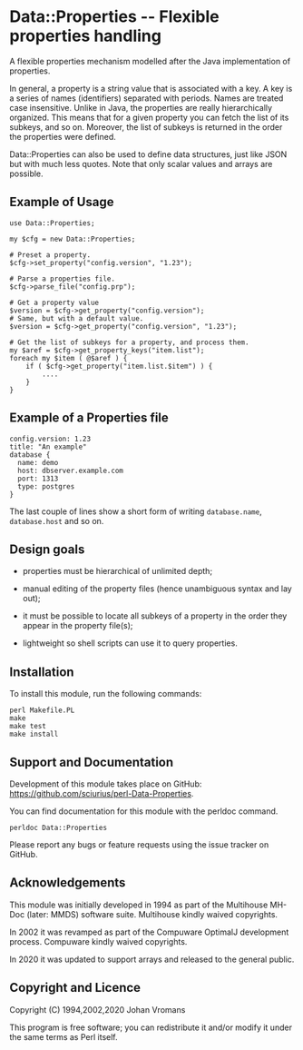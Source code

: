 # Data::Properties -- Flexible properties handling

A flexible properties mechanism modelled after the Java implementation
of properties.

In general, a property is a string value that is associated with a
key. A key is a series of names (identifiers) separated with periods.
Names are treated case insensitive. Unlike in Java, the properties are
really hierarchically organized. This means that for a given property
you can fetch the list of its subkeys, and so on. Moreover, the list
of subkeys is returned in the order the properties were defined.

Data::Properties can also be used to define data structures, just like
JSON but with much less quotes. Note that only scalar values and
arrays are possible.

## Example of Usage

    use Data::Properties;

    my $cfg = new Data::Properties;

    # Preset a property.
    $cfg->set_property("config.version", "1.23");

    # Parse a properties file.
    $cfg->parse_file("config.prp");

    # Get a property value
    $version = $cfg->get_property("config.version");
    # Same, but with a default value.
    $version = $cfg->get_property("config.version", "1.23");

    # Get the list of subkeys for a property, and process them.
    my $aref = $cfg->get_property_keys("item.list");
    foreach my $item ( @$aref ) {
        if ( $cfg->get_property("item.list.$item") ) {
            ....
        }
    }

## Example of a Properties file

    config.version: 1.23
	title: "An example"
	database {
	  name: demo
	  host: dbserver.example.com
	  port: 1313
	  type: postgres
    }

The last couple of lines show a short form of writing `database.name`,
`database.host` and so on.

## Design goals

* properties must be hierarchical of unlimited depth;

* manual editing of the property files (hence unambiguous syntax and
  lay out);

* it must be possible to locate all subkeys of a property in the order
  they appear in the property file(s);

* lightweight so shell scripts can use it to query properties.

## Installation

To install this module, run the following commands:

	perl Makefile.PL
	make
	make test
	make install

## Support and Documentation

Development of this module takes place on GitHub:
https://github.com/sciurius/perl-Data-Properties.

You can find documentation for this module with the perldoc command.

    perldoc Data::Properties

Please report any bugs or feature requests using the issue tracker on
GitHub.

## Acknowledgements

This module was initially developed in 1994 as part of the Multihouse
MH-Doc (later: MMDS) software suite. Multihouse kindly waived copyrights.

In 2002 it was revamped as part of the Compuware OptimalJ development
process. Compuware kindly waived copyrights.

In 2020 it was updated to support arrays and released to the general
public.

## Copyright and Licence

Copyright (C) 1994,2002,2020 Johan Vromans

This program is free software; you can redistribute it and/or modify it
under the same terms as Perl itself.

